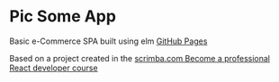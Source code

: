 # Pic Some App
Basic e-Commerce SPA built using elm [GitHub Pages](https://jayh4487.github.io/pic-some-elm/)

Based on a project created in the [scrimba.com Become a professional React developer course](https://scrimba.com/g/greact)